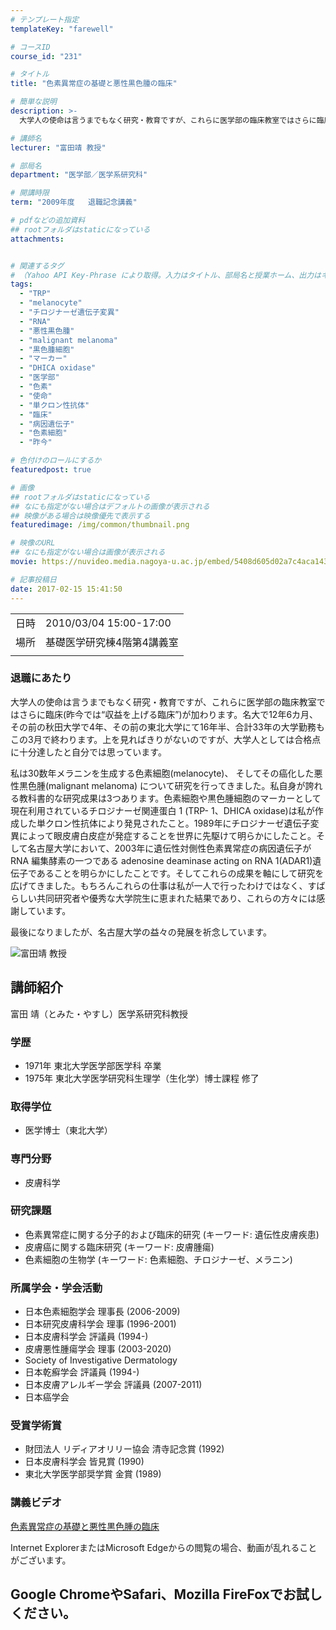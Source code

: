 ```yaml
---
# テンプレート指定
templateKey: "farewell"

# コースID
course_id: "231"

# タイトル
title: "色素異常症の基礎と悪性黒色腫の臨床"

# 簡単な説明
description: >-
  大学人の使命は言うまでもなく研究・教育ですが、これらに医学部の臨床教室ではさらに臨床(昨今では“収益を上げる臨床”)が加わります。名大で12年6カ月、その前の秋田大学で4年、その前の東北大学にて16年半、合計33年の大学勤務もこの3月で終わります。上を見ればきりがないのですが、大学人としては合格点に十分達したと自分では思っています。私は30数年メラニンを生成する色素細胞(melanocyt ....

# 講師名
lecturer: "富田靖 教授"

# 部局名
department: "医学部／医学系研究科"

# 開講時限
term: "2009年度	退職記念講義"

# pdfなどの追加資料
## rootフォルダはstaticになっている
attachments:


# 関連するタグ
# （Yahoo API Key-Phrase により取得。入力はタイトル、部局名と授業ホーム、出力はキーフレーズ（tags））
tags:
  - "TRP"
  - "melanocyte"
  - "チロジナーゼ遺伝子変異"
  - "RNA"
  - "悪性黒色腫"
  - "malignant melanoma"
  - "黒色腫細胞"
  - "マーカー"
  - "DHICA oxidase"
  - "医学部"
  - "色素"
  - "使命"
  - "単クロン性抗体"
  - "臨床"
  - "病因遺伝子"
  - "色素細胞"
  - "昨今"

# 色付けのロールにするか
featuredpost: true

# 画像
## rootフォルダはstaticになっている
## なにも指定がない場合はデフォルトの画像が表示される
## 映像がある場合は映像優先で表示する
featuredimage: /img/common/thumbnail.png

# 映像のURL
## なにも指定がない場合は画像が表示される
movie: https://nuvideo.media.nagoya-u.ac.jp/embed/5408d605d02a7c4aca14340090ee3745d6fdfcfc

# 記事投稿日
date: 2017-02-15 15:41:50
---
```


|   |   |
|---|---|
| 日時 | 2010/03/04  15:00-17:00 |
| 場所 | 基礎医学研究棟4階第4講義室 |
|   |   |


### 退職にあたり

大学人の使命は言うまでもなく研究・教育ですが、これらに医学部の臨床教室ではさらに臨床(昨今では“収益を上げる臨床”)が加わります。名大で12年6カ月、その前の秋田大学で4年、その前の東北大学にて16年半、合計33年の大学勤務もこの3月で終わります。上を見ればきりがないのですが、大学人としては合格点に十分達したと自分では思っています。

私は30数年メラニンを生成する色素細胞(melanocyte)、 そしてその癌化した悪性黒色腫(malignant melanoma) について研究を行ってきました。私自身が誇れる教科書的な研究成果は3つあります。色素細胞や黒色腫細胞のマーカーとして現在利用されているチロジナーゼ関連蛋白 1 (TRP- 1、DHICA oxidase)は私が作成した単クロン性抗体により発見されたこと。1989年にチロジナーゼ遺伝子変異によって眼皮膚白皮症が発症することを世界に先駆けて明らかにしたこと。そして名古屋大学において、2003年に遺伝性対側性色素異常症の病因遺伝子が RNA 編集酵素の一つである adenosine deaminase acting on RNA 1(ADAR1)遺伝子であることを明らかにしたことです。そしてこれらの成果を軸にして研究を広げてきました。もちろんこれらの仕事は私が一人で行ったわけではなく、すばらしい共同研究者や優秀な大学院生に恵まれた結果であり、これらの方々には感謝しています。

最後になりましたが、名古屋大学の益々の発展を祈念しています。


![富田靖 教授](https://ocw.nagoya-u.jp/files/231/s_tomita.jpg) 

## 講師紹介

富田 靖（とみた・やすし）医学系研究科教授

### 学歴

* 1971年 東北大学医学部医学科 卒業
* 1975年 東北大学医学研究科生理学（生化学）博士課程 修了

### 取得学位

* 医学博士（東北大学）

### 専門分野

* 皮膚科学

### 研究課題

* 色素異常症に関する分子的および臨床的研究 (キーワード: 遺伝性皮膚疾患)
* 皮膚癌に関する臨床研究 (キーワード: 皮膚腫瘍)
* 色素細胞の生物学 (キーワード: 色素細胞、チロジナーゼ、メラニン)

### 所属学会・学会活動

* 日本色素細胞学会 理事長 (2006-2009)
* 日本研究皮膚科学会 理事 (1996-2001)
* 日本皮膚科学会 評議員 (1994-)
* 皮膚悪性腫瘍学会 理事 (2003-2020)
* Society of Investigative Dermatology
* 日本乾癬学会 評議員 (1994-)
* 日本皮膚アレルギー学会 評議員 (2007-2011)
* 日本癌学会

### 受賞学術賞

* 財団法人 リディアオリリー協会 清寺記念賞 (1992)
* 日本皮膚科学会 皆見賞 (1990)
* 東北大学医学部奨学賞 金賞 (1989)


### 講義ビデオ

<a href="https://nuvideo.media.nagoya-u.ac.jp/embed/5408d605d02a7c4aca14340090ee3745d6fdfcfc" target="blank">色素異常症の基礎と悪性黒色腫の臨床</a>


Internet ExplorerまたはMicrosoft Edgeからの閲覧の場合、動画が乱れることがございます。

Google ChromeやSafari、Mozilla FireFoxでお試しください。
-----